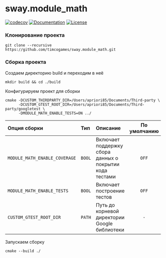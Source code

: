 # sway.module_math

[![codecov][codecov-svg]][codecov-url] [![Documentation][codedocs-svg]][codedocs-url] [![License][license-svg]][license-url]

### Клонирование проекта

```console
git clone --recursive https://github.com/timcogames/sway.module_math.git
```

### Сборка проекта

Создаем директорию build и переходим в неё

```console
mkdir build && cd ./build
```

Конфигурируем проект для сборки

```console
cmake -DCUSTOM_THIRDPARTY_DIR=/Users/apriori85/Documents/Third-party \
      -DCUSTOM_GTEST_ROOT_DIR=/Users/apriori85/Documents/Third-party/googletest \
      -DMODULE_MATH_ENABLE_TESTS=ON ../
```

Опция сборки | Тип | Описание | По умолчанию
:---|:---|:---|:---:
`MODULE_MATH_ENABLE_COVERAGE` | `BOOL` | Включает поддержку сбора данных о покрытии кода тестами | `OFF`
`MODULE_MATH_ENABLE_TESTS` | `BOOL` | Включает построение тестов | `OFF`
`CUSTOM_GTEST_ROOT_DIR` | `PATH` | Путь до корневой директории Google библиотеки | `-`

Запускаем сборку

```console
cmake --build ./
```

[codecov-svg]: https://codecov.io/gh/timcogames/sway.module_math/branch/master/graph/badge.svg
[codecov-url]: https://codecov.io/gh/timcogames/sway.module_math
[codedocs-svg]: https://codedocs.xyz/timcogames/sway.module_math.svg
[codedocs-url]: https://codedocs.xyz/timcogames/sway.module_math/
[license-svg]: https://img.shields.io/github/license/mashape/apistatus.svg
[license-url]: LICENSE

